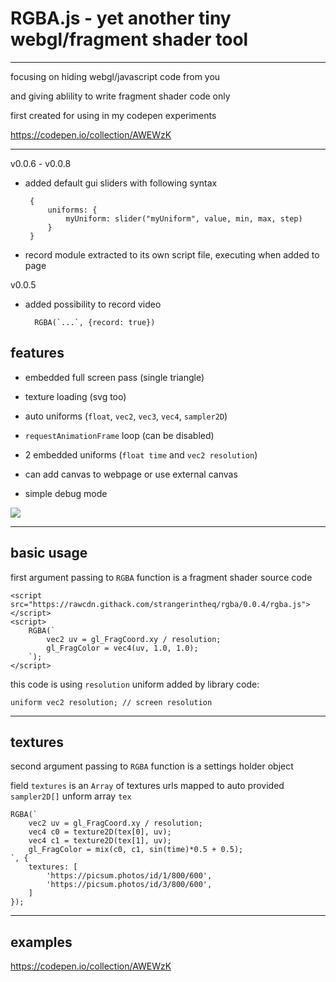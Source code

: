 # RGBA.js - yet another tiny webgl/fragment shader tool

---
 
 
 
 focusing on hiding webgl/javascript code from you 
 
 and giving ablility to write fragment shader code only
 
 first created for using in my codepen experiments 

 https://codepen.io/collection/AWEWzK




---


v0.0.6 - v0.0.8

- added default gui sliders with following syntax
 
       {
           uniforms: {
               myUniform: slider("myUniform", value, min, max, step)
           }
       }

- record module extracted to its own script file, executing when added to page




v0.0.5

- added possibility to record video 

        RGBA(`...`, {record: true})





## features

 - embedded full screen pass (single triangle) 
 
 - texture loading (svg too)

 - auto uniforms (`float`, `vec2`, `vec3`, `vec4`, `sampler2D`)
 
 - `requestAnimationFrame` loop (can be disabled)
 
 - 2 embedded uniforms (`float time` and `vec2 resolution`)

 - can add canvas to webpage or use external canvas 

 - simple debug mode
 
 ![](https://i.stack.imgur.com/5Ny6k.png)



---

## basic usage


first argument passing to `RGBA` function is a fragment shader source code

    <script src="https://rawcdn.githack.com/strangerintheq/rgba/0.0.4/rgba.js"></script>
    <script>
        RGBA(`
            vec2 uv = gl_FragCoord.xy / resolution;
            gl_FragColor = vec4(uv, 1.0, 1.0);
        `);
    </script>

this code is using `resolution` uniform added by library code:

    uniform vec2 resolution; // screen resolution


---

## textures

second argument passing to `RGBA` function is a settings holder object

field `textures` is an `Array` of textures urls mapped to auto provided `sampler2D[]` unform array `tex`





    RGBA(`
        vec2 uv = gl_FragCoord.xy / resolution;
        vec4 c0 = texture2D(tex[0], uv);
        vec4 c1 = texture2D(tex[1], uv);
        gl_FragColor = mix(c0, c1, sin(time)*0.5 + 0.5);
    `, { 
        textures: [
            'https://picsum.photos/id/1/800/600',
            'https://picsum.photos/id/3/800/600',
        ]
    });




---

## examples


https://codepen.io/collection/AWEWzK


